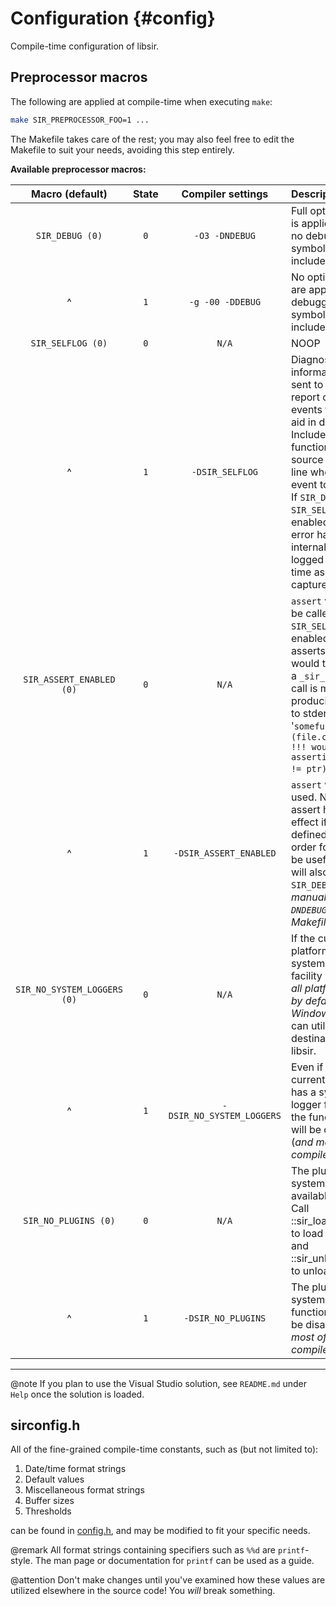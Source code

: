 # Configuration         {#config}

Compile-time configuration of libsir.

## Preprocessor macros

The following are applied at compile-time when executing `make`:

```sh
make SIR_PREPROCESSOR_FOO=1 ...
```

The Makefile takes care of the rest; you may also feel free to edit the Makefile
to suit your needs, avoiding this step entirely.

**Available preprocessor macros:**

| Macro (default)      | State | Compiler settings            | Description |
| :------------------: | :---: | :--------------------------: | :---------- |
| `SIR_DEBUG (0)`      | `0`   | `-O3 -DNDEBUG`               | Full optimization is applied, and no debugging symbols are included. |
| ^                    | `1`   | `-g -00 -DDEBUG`             | No optimizations are applied, and debugging symbols are included. |
| `SIR_SELFLOG (0)`    | `0`   | `N/A`                        | NOOP |
| ^                    | `1`   | `-DSIR_SELFLOG`              | Diagnostic information is sent to `stderr` to report certain events that may aid in debugging. Includes the function name, source file, and line where the event took place. If `SIR_DEBUG` and `SIR_SELFLOG` are enabled, each error handled internally will be logged in real time as it is captured. |
| `SIR_ASSERT_ENABLED (0)` | `0` | `N/A` | `assert` will never be called. If `SIR_SELFLOG` is enabled, where asserts normally would take place, a `_sir_selflog` call is made, producing output to stderr such as '`somefunc (file.c:123): !!! would be asserting (NULL != ptr)`'. |
| ^                    | `1`   | `-DSIR_ASSERT_ENABLED`       | `assert` will be used. Note that assert has no effect if `NDEBUG` is defined, so in order for this to be useful, you will also need `SIR_DEBUG=1` (_or manually add `-DNDEBUG` in the Makefile_). |
| `SIR_NO_SYSTEM_LOGGERS (0)` | `0` | `N/A`                   | If the current platform has a system logger facility (_currently all platforms do by default except Windows_), you can utilize it as a destination in libsir. |
| ^ | `1`     | `-DSIR_NO_SYSTEM_LOGGERS`                     | Even if the current platform has a system logger facility, the functionality will be disabled (_and most of it compiled out_). |
| `SIR_NO_PLUGINS (0)` | `0`   | `N/A`                        | The plugin system is available for use. Call ::sir_loadplugin to load a plugin, and ::sir_unloadplugin to unload one.
| ^                    | `1`   | `-DSIR_NO_PLUGINS`           | The plugin system's functionality will be disabled (_and most of it compiled out_).
---

@note If you plan to use the Visual Studio solution, see `README.md` under `Help` once the solution is loaded.

## sirconfig.h

All of the fine-grained compile-time constants, such as (but not limited to):

1. Date/time format strings
2. Default values
3. Miscellaneous format strings
4. Buffer sizes
5. Thresholds

can be found in [config.h](https://github.com/aremmell/libsir/blob/master/include/sir/config.h), and may be modified to fit your specific needs.

@remark All format strings containing specifiers such as `%%d` are `printf`-style. The man page or documentation for `printf` can be used as a guide.

@attention Don't make changes until you've examined how these values are utilized elsewhere in the source code! You _will_ break something.
